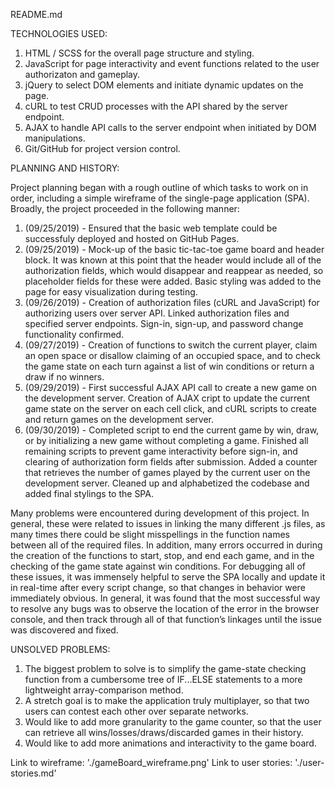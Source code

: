 README.md

TECHNOLOGIES USED:
1. HTML / SCSS for the overall page structure and styling.
2. JavaScript for page interactivity and event functions related to the user authorizaton and gameplay.
3. jQuery to select DOM elements and initiate dynamic updates on the page.
4. cURL to test CRUD processes with the API shared by the server endpoint.
5. AJAX to handle API calls to the server endpoint when initiated by DOM manipulations.
6. Git/GitHub for project version control.


PLANNING AND HISTORY:

Project planning began with a rough outline of which tasks to work on in order, including a simple wireframe of the single-page application (SPA). Broadly, the project proceeded in the following manner:

1. (09/25/2019) - Ensured that the basic web template could be  successfuly deployed and hosted on GitHub Pages.
2. (09/25/2019) - Mock-up of the basic tic-tac-toe game board and header block. It was known at this point that the header would include all of the authorization fields, which would disappear and reappear as needed, so placeholder fields for these were added. Basic styling was added to the page for easy visualization during testing.
3. (09/26/2019) - Creation of authorization files (cURL and JavaScript) for authorizing users over server API. Linked authorization files and specified server endpoints. Sign-in, sign-up, and password change functionality confirmed.
4. (09/27/2019) - Creation of functions to switch the current player, claim an open space or disallow claiming of an occupied space, and to check the game state on each turn against a list of win conditions or return a draw if no winners.
5. (09/29/2019) - First successful AJAX API call to create a new game on the development server. Creation of AJAX cript to update the current game state on the server on each cell click, and cURL scripts to create and return games on the development server.
6. (09/30/2019) - Completed script to end the current game by win, draw, or by initializing a new game without completing a game. Finished all remaining scripts to prevent game interactivity before sign-in, and clearing of authorization form fields after submission. Added a counter that retrieves the number of games played by the current user on the development server. Cleaned up and alphabetized the codebase and added final stylings to the SPA.

Many problems were encountered during development of this project. In general, these were related to issues in linking the many different .js files, as many times there could be slight misspellings in the function names between all of the required files. In addition, many errors occurred in during the creation of the functions to start, stop, and end each game, and in the checking of the game state against win conditions. For debugging all of these issues, it was immensely helpful to serve the SPA locally and update it in real-time after every script change, so that changes in behavior were immediately obvious. In general, it was found that the most successful way to resolve any bugs was to observe the location of the error in the browser console, and then track through all of that function’s linkages until the issue was discovered and fixed.

UNSOLVED PROBLEMS:
1. The biggest problem to solve is to simplify the game-state checking function from a cumbersome tree of IF...ELSE statements to a more lightweight array-comparison  method.
2. A stretch goal is to make the application truly multiplayer, so that two users can contest each other over separate networks.
3. Would like to add more granularity to the game counter, so that the user can retrieve all wins/losses/draws/discarded games in their history.
4. Would like to add more animations and interactivity to the game board.

Link to wireframe: './gameBoard_wireframe.png'
Link to user stories: './user-stories.md'
